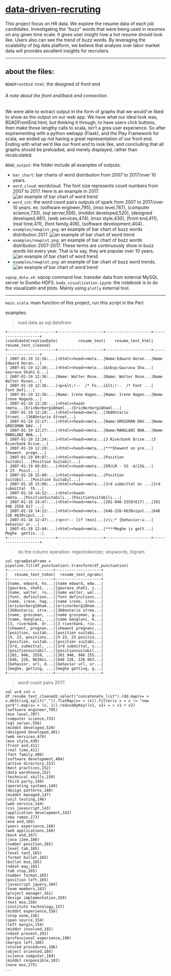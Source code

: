 # [data-driven-recruting](https://github.com/o9812/data-driven-recruting/edit/master/README.md)
This project focus on HR data. We explore the resume data of each job candidates. Investigating the “buzz” words that were being used in resumes on any given time scale. It gives user insight how a hot resume should look like. Users also can see the trend of buzz words. By leveraging the scalability of big data platform, we believe that analysis over labor market data will provides excellent insights for recruiters.

***

## about the files:
`BDADFrontEnd.html`: the designed of front end

###### A note about the front end/back end connection.
We were able to extract output in the form of graphs that we would've liked to show as the output on our web app. We have what our ideal look was, BDADFrontEnd.html, but thinking it through, to have users click buttons, then make those lengthy calls to scala, isn't a grea user experience. So after expirementing with a python webapp (Flask), and the Play Framework for scala, we ended up not having a great representation of our front end. Ending with what we'd like our front end to look like, and concluding that all graphs should be preloaded, and merely displayed, rather than recalculated.

`BDAD_output`: the folder include all examples of outputs.
- `bar_chart`: bar charts of word distribution from 2007 to 2017/over 10 years.
- `word_cloud`: wordcloud. The font size represents count numbers from 2007 to 2017. Here is an example in 2017.
![an example of bar chart of word trend](https://github.com/o9812/data-driven-recruting/blob/master/BDAD_output/word_cloud/wrd_cnt_sort_2017.png)
- `word_cnt`: the word count pairs outputs of spark from 2007 to 2017/over 10 years. ex: (software engineer,795), (mso level,787), (computer science,733), (sql server,556), (middot developed,520), (designed developed,481), (web services,474), (mso style,430), (front end,411), (real time,411), (font family,406), (software development,404)..
 - `examples/newplot.png`: an example of bar chart of buzz words distribution 2017. 
 ![an example of bar chart of word trend](https://github.com/o9812/data-driven-recruting/blob/master/BDAD_output/example/top2007.png)
 - `examples/newplot.png`: an example of bar chart of buzz words distribution 2007-2017. These terms are continuously show in buzz words list every year. That is to say, they are popular over 10 years.
![an example of bar chart of word trend](https://github.com/o9812/data-driven-recruting/blob/master/BDAD_output/example/buzzword07to17.png)
- `examples/newplot.png`: an example of bar chart of buzz word trends.  
![an example of bar chart of word trend](https://github.com/o9812/data-driven-recruting/blob/master/BDAD_output/example/newplot.png)

`sqoop_data.sh`: sqoop command line. transder data from external MySQL server to Dumbo HDFS.
`bada_visualization.ipynb`: the notebook is to do the visualizatin and plots. Mainly using ```plotly``` external tool.
***
`main.scala`: main function of this project, run this script in the Perl.

examples:

> load data as sql.datafram
```
+---------------------+--------------------+--------------------+--------------------+
|candidateCreationDate|         resume_text|    resume_text_html| resume_text_cleaned|
+---------------------+--------------------+--------------------+--------------------+
| 2007-01-19 12:36:...|<html><head><meta...|Name:Edward Horan...|Name Edward Horan...|
| 2007-01-19 12:36:...|<html><head><meta...|&nbsp;Gaurava Sha...|  Gaurava Shah1 G...|
| 2007-01-19 12:36:...|Name: Walter Rose...|Name: Walter Rose...|Name Walter Rosen...|
| 2007-01-19 12:36:...|<p>&lt;!--  /* Fo...|&lt;!--  /* Font ...|        Font Defi...|
| 2007-01-19 12:36:...|Name: Irene Hagen...|Name: Irene Hagen...|Name Irene Hagenb...|
| 2007-01-19 12:28:...|<html><head><meta...|EricNorberg18Haml...|EricNorberg18Haml...|
| 2007-01-19 12:28:...|<html><head><meta...|368Ontario Street...|368Ontario Street...|
| 2007-01-19 12:27:...|<html><head><meta...|Name:GROSSMAN DAV...|Name GROSSMAN DAV...|
| 2007-01-19 12:27:...|<html><head><meta...|Name:MANGLANI BHA...|Name MANGLANI BHA...|
| 2007-01-19 12:24:...|<html><head><meta...|3 Riverbank Drive...|3 Riverbank Drive...|
| 2007-01-19 12:20:...|<html><head><meta...|***Shewent on pre...|   Shewent  pregn...|
| 2007-01-19 09:07:...|<html><head><meta...|Position Suitabil...|Position Suitabil...|
| 2007-01-19 09:03:...|<html><head><meta...|EM/LM - SS -4/23&...|      4 23  Posit...|
| 2007-01-18 15:40:...|<html><head><meta...|Position Suitabil...|Position Suitabil...|
| 2007-01-18 15:08:...|<html><head><meta...|3rd submittal on ...|3rd submittal  th...|
| 2007-01-18 14:52:...|<html><head><meta...|PositionSuitabili...|PositionSuitabili...|
| 2007-01-18 14:47:...|<html><head><meta...|201-946-2559(617)...|201 946 2559 617 ...|
| 2007-01-18 14:22:...|<html><head><meta...|646-226-6630vipul...|646 226 6630vipul...|
| 2007-01-18 12:47:...|<p><!-- [if !mso]...|v\\:* {behavior:u...|      behavior ur...|
| 2007-01-18 12:44:...|<html><head><meta...|****Meghe is gett...|    Meghe  gettin...|
+---------------------+--------------------+--------------------+--------------------+
```

> do the column operation: regextokenizer, stopwords, bigram
```
val ngramDataFrame = pipeline.fit(df_punctuation).transform(df_punctuation)
+--------------------+--------------------+
|   resume_text_token|  resume_text_ngrams|
+--------------------+--------------------+
|[name, edward, ho...|[name edward, edw...|
|[gaurava, shah1, ...|[gaurava shah1, s...|
|[name, walter, ro...|[name walter, wal...|
|[font, definition...|[font definitions...|
|[name, irene, hag...|[name irene, iren...|
|[ericnorberg18ham...|[ericnorberg18ham...|
|[368ontario, stre...|[368ontario stree...|
|[name, grossman, ...|[name grossman, g...|
|[name, manglani, ...|[name manglani, m...|
|[3, riverbank, dr...|[3 riverbank, riv...|
|[shewent, pregnan...|[shewent pregnanc...|
|[position, suitab...|[position suitabi...|
|[4, 23, positions...|[4 23, 23 positio...|
|[position, suitab...|[position suitabi...|
|[3rd, submittal, ...|[3rd submittal, s...|
|[positionsuitabil...|[positionsuitabil...|
|[201, 946, 2559, ...|[201 946, 946 255...|
|[646, 226, 6630vi...|[646 226, 226 663...|
|[behavior, url, d...|[behavior url, ur...|
|[meghe, getting, ...|[meghe getting, g...|
+--------------------+--------------------+
```

> word count pairs 2017:
```
val wrd_cnt = df_resume_text_cleaned2.select("concatenate_list").rdd.map(x= > x.mkString.split("_")).flatMap(x= > (x)).filter(x = > x != "new york").map(x= > (x, 1)).reduceByKey((v1, v2) = > v1 + v2)
(software engineer,795)
(mso level,787)
(computer science,733)
(sql server,556)
(middot developed,520)
(designed developed,481)
(web services,474)
(mso style,430)
(front end,411)
(real time,411)
(font family,406)
(software development,404)
(active directory,153)
(best practices,152)
(data warehouse,152)
(technical skills,150)
(third party,149)
(operating systems,149)
(design patterns,148)
(middot managed,147)
(unit testing,146)
(web service,144)
(css javascript,143)
(application development,143)
(new roman,173)
(end end,169)
(years experience,168)
(web applications,168)
(back end,167)
(java j2ee,166)
(number position,165)
(level tab,165)
(level text,165)
(format bullet,165)
(bullet mso,165)
(ndash may,165)
(tab stop,165)
(number format,165)
(position left,165)
(javascript jquery,164)
(team members,163)
(project manager,161)
(design implementation,159)
(text mso,158)
(institute technology,157)
(middot experience,156)
(stop none,156)
(open source,154)
(left margin,154)
(middot involved,192)
(ndash present,191)
(professional experience,190)
(margin left,186)
(stored procedures,186)
(object oriented,184)
(science computer,184)
(middot responsible,181)
(none mso,175)
...
```
